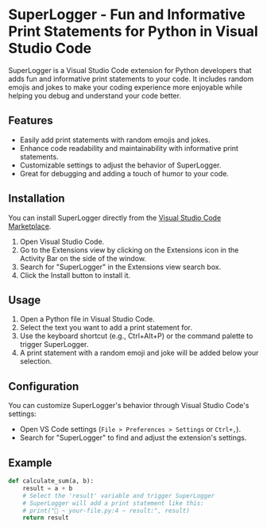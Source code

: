 # SuperLogger - Fun and Informative Print Statements for Python in Visual Studio Code

<!-- ![SuperLogger Banner](https://your-image-url.com/banner.png)  -->

SuperLogger is a Visual Studio Code extension for Python developers that adds fun and informative print statements to your code. It includes random emojis and jokes to make your coding experience more enjoyable while helping you debug and understand your code better.

## Features

- Easily add print statements with random emojis and jokes.
- Enhance code readability and maintainability with informative print statements.
- Customizable settings to adjust the behavior of SuperLogger.
- Great for debugging and adding a touch of humor to your code.

## Installation

You can install SuperLogger directly from the [Visual Studio Code Marketplace](https://marketplace.visualstudio.com/items?itemName=your-superlogger-extension).

1. Open Visual Studio Code.
2. Go to the Extensions view by clicking on the Extensions icon in the Activity Bar on the side of the window.
3. Search for "SuperLogger" in the Extensions view search box.
4. Click the Install button to install it.

## Usage

1. Open a Python file in Visual Studio Code.
2. Select the text you want to add a print statement for.
3. Use the keyboard shortcut (e.g., Ctrl+Alt+P) or the command palette to trigger SuperLogger.
4. A print statement with a random emoji and joke will be added below your selection.

## Configuration

You can customize SuperLogger's behavior through Visual Studio Code's settings:

- Open VS Code settings (`File > Preferences > Settings` or `Ctrl+,`).
- Search for "SuperLogger" to find and adjust the extension's settings.

## Example

```python
def calculate_sum(a, b):
    result = a + b
    # Select the 'result' variable and trigger SuperLogger
    # SuperLogger will add a print statement like this:
    # print("🚀 ~ your-file.py:4 ~ result:", result)
    return result
```
